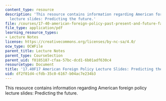 ```yaml
---
content_type: resource
description: 'This resource contains information regarding American foreign policy
  lecture slides: Predicting the future.'
file: /courses/17-40-american-foreign-policy-past-present-and-future-fall-2017/df2f01d4cfdb35c06167b04ac7e234b3_MIT17_40F17_PredictingFutr.pdf
file_type: application/pdf
learning_resource_types:
- Lecture Notes
license: https://creativecommons.org/licenses/by-nc-sa/4.0/
ocw_type: OCWFile
parent_title: Lecture Notes
parent_type: CourseSection
parent_uid: f0185187-cfaa-57bc-dcd1-6b01adf630c4
resourcetype: Document
title: '17.40F17 American Foreign Policy Lecture Slides: Predicting the Future'
uid: df2f01d4-cfdb-35c0-6167-b04ac7e234b3
---
```

This resource contains information regarding American foreign policy lecture slides: Predicting the future.